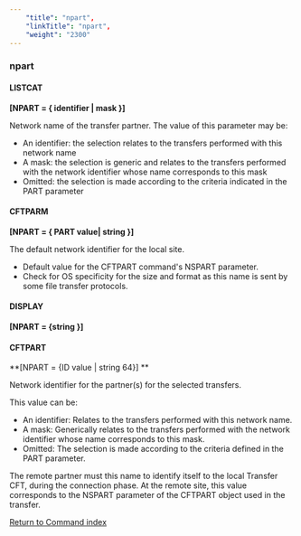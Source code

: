 ```yaml
---
    "title": "npart",
    "linkTitle": "npart",
    "weight": "2300"
---
```

<span id="npart"></span>

### npart

#### LISTCAT

****[NPART = { identifier &#124; mask }]****

Network name of the transfer partner. The value of this parameter may
be:

- An
    identifier: the selection relates to the transfers performed with this
    network name
- A mask:
    the selection is generic and relates to the transfers performed with the
    network identifier whose name corresponds to this mask
- Omitted:
    the selection is made according to the criteria indicated in the PART
    parameter

#### CFTPARM

**[NPART = { <span class="underline">PART</span> <span class="underline">value</span>&#124; string }]**

The default network identifier for the local site.

- Default value for the CFTPART command's NSPART parameter.
- Check for OS specificity for the size and format as this name is sent by some file transfer protocols.

#### DISPLAY

**[NPART = {string }]**

<span id="npart_CFTPART"></span>

#### CFTPART

**[NPART = {<span class="underline">ID value</span> &#124; string 64}] **

Network identifier for the partner(s) for the selected transfers.

This value can be:

- An identifier: Relates to the transfers performed with this network name.
- A mask: Generically relates to the transfers performed with the network identifier whose name corresponds to this mask.
- Omitted: The selection is made according to the criteria defined in the PART parameter.

The remote partner must this name to identify itself to the local Transfer
CFT, during the connection phase. At the remote site, this value
corresponds to the NSPART parameter of the CFTPART object used in the
transfer.

[Return to Command index](../../)
